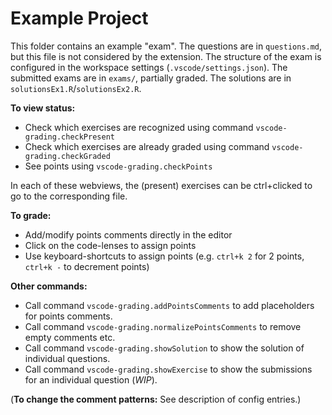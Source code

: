 
# Example Project

This folder contains an example "exam".
The questions are in `questions.md`, but this file is not considered by the extension.
The structure of the exam is configured in the workspace settings (`.vscode/settings.json`).
The submitted exams are in `exams/`, partially graded.
The solutions are in `solutionsEx1.R`/`solutionsEx2.R`.

**To view status:**

- Check which exercises are recognized using command `vscode-grading.checkPresent`
- Check which exercises are already graded using command `vscode-grading.checkGraded`
- See points using `vscode-grading.checkPoints`

In each of these webviews, the (present) exercises can be ctrl+clicked to go to the corresponding file.


**To grade:**

- Add/modify points comments directly in the editor
- Click on the code-lenses to assign points
- Use keyboard-shortcuts to assign points (e.g. `ctrl+k 2` for 2 points, `ctrl+k -` to decrement points)

**Other commands:**

- Call command `vscode-grading.addPointsComments` to add placeholders for points comments.
- Call command `vscode-grading.normalizePointsComments` to remove empty comments etc.
- Call command `vscode-grading.showSolution` to show the solution of individual questions.
- Call command `vscode-grading.showExercise` to show the submissions for an individual question (*WIP*).

(**To change the comment patterns:** See description of config entries.)
